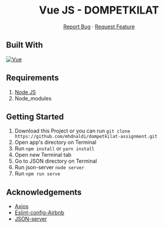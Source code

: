 <h1 align='center'>Vue JS - DOMPETKILAT</h1>
  <p align="center">
    <a href="https://github.com/mhdnaldi/dompetkilat-assignment/issues">Report Bug</a>
    ·
    <a href="https://github.com/mhdnaldi/dompetkilat-assignment/issues">Request Feature</a>
  </p>

<p align="center">

## Built With

[![Vue](https://img.shields.io/badge/Vue-v2.6.11-green)](https://github.com/vuejs/vue)

## Requirements

1. <a href="https://nodejs.org/en/download/">Node JS</a>
2. Node_modules

## Getting Started

1. Download this Project or you can run `git clone https://github.com/mhdnaldi/dompetkilat-assignment.git`
2. Open app's directory on Terminal
3. Run `npm install` or `yarn install`
4. Open new Terminal tab
5. Go to JSON directory on Terminal
6. Run json-server `node server`
7. Run `npm run serve`

## Acknowledgements

-   [Axios](https://www.npmjs.com/package/axios)
-   [Eslint-config-Airbnb](https://www.npmjs.com/package/eslint-config-airbnb)
-   [JSON-server](https://www.npmjs.com/package/json-server)
